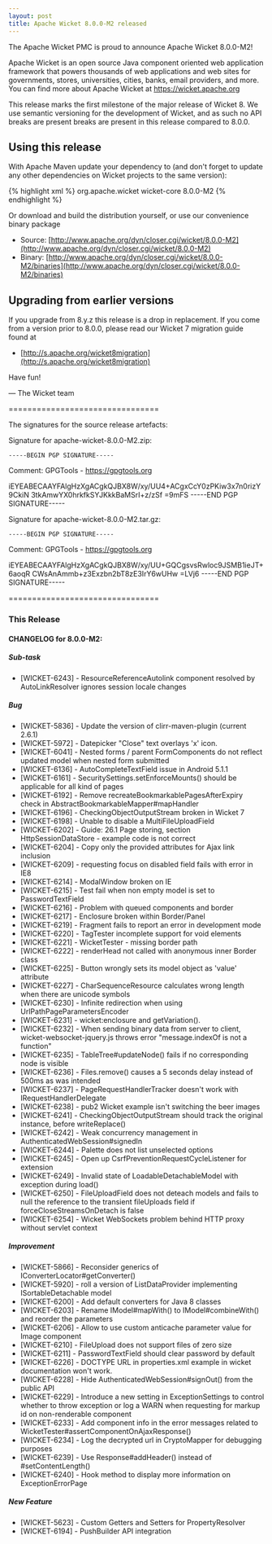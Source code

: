 ```yaml
---
layout: post
title: Apache Wicket 8.0.0-M2 released
---
```

The Apache Wicket PMC is proud to announce Apache Wicket 8.0.0-M2!

Apache Wicket is an open source Java component oriented web application
framework that powers thousands of web applications and web sites for
governments, stores, universities, cities, banks, email providers, and
more. You can find more about Apache Wicket at https://wicket.apache.org

This release marks the first milestone of the major release of Wicket 8. We
use semantic versioning for the development of Wicket, and as such no
API breaks are present breaks are present in this release compared to
8.0.0.

Using this release
------------------

With Apache Maven update your dependency to (and don't forget to
update any other dependencies on Wicket projects to the same version):

{% highlight xml %}
<dependency>
    <groupId>org.apache.wicket</groupId>
    <artifactId>wicket-core</artifactId>
    <version>8.0.0-M2</version>
</dependency>
{% endhighlight %}

Or download and build the distribution yourself, or use our
convenience binary package

 * Source: [http://www.apache.org/dyn/closer.cgi/wicket/8.0.0-M2](http://www.apache.org/dyn/closer.cgi/wicket/8.0.0-M2)
 * Binary: [http://www.apache.org/dyn/closer.cgi/wicket/8.0.0-M2/binaries](http://www.apache.org/dyn/closer.cgi/wicket/8.0.0-M2/binaries)

<!--more-->

Upgrading from earlier versions
-------------------------------

If you upgrade from 8.y.z this release is a drop in replacement. If
you come from a version prior to 8.0.0, please read our Wicket 7
migration guide found at

 * [http://s.apache.org/wicket8migration](http://s.apache.org/wicket8migration)

Have fun!

— The Wicket team


================================

The signatures for the source release artefacts:


Signature for apache-wicket-8.0.0-M2.zip:

    -----BEGIN PGP SIGNATURE-----
Comment: GPGTools - https://gpgtools.org

iEYEABECAAYFAlgHzXgACgkQJBX8W/xy/UU4+ACgxCcY0zPKiw3x7n0rizY9CkiN
3tkAmwYX0hrkfkSYJKkkBaMSrI+z/zSf
=9mFS
-----END PGP SIGNATURE-----

Signature for apache-wicket-8.0.0-M2.tar.gz:

    -----BEGIN PGP SIGNATURE-----
Comment: GPGTools - https://gpgtools.org

iEYEABECAAYFAlgHzXgACgkQJBX8W/xy/UU+GQCgsvsRwloc9JSMB1ieJT+6aoqR
CWsAnAmmb+z3Exzbn2bT8zE3IrY6wUHw
=LVj6
-----END PGP SIGNATURE-----

================================

### This Release

#### CHANGELOG for 8.0.0-M2:

##### Sub-task

 * [WICKET-6243] - ResourceReferenceAutolink component resolved by
AutoLinkResolver ignores session locale changes

##### Bug

 * [WICKET-5836] - Update the version of clirr-maven-plugin (current 2.6.1)
 * [WICKET-5972] - Datepicker "Close" text overlays 'x' icon.
 * [WICKET-6041] - Nested forms / parent FormComponents do not reflect updated model when nested form submitted
 * [WICKET-6136] - AutoCompleteTextField issue in Android 5.1.1
 * [WICKET-6161] - SecuritySettings.setEnforceMounts() should be applicable for all kind of pages
 * [WICKET-6192] - Remove recreateBookmarkablePagesAfterExpiry check in AbstractBookmarkableMapper#mapHandler
 * [WICKET-6196] - CheckingObjectOutputStream broken in Wicket 7
 * [WICKET-6198] - Unable to disable a MultiFileUploadField
 * [WICKET-6202] - Guide: 26.1 Page storing, section HttpSessionDataStore - example code is not correct
 * [WICKET-6204] - Copy only the provided attributes for Ajax link inclusion
 * [WICKET-6209] - requesting focus on disabled field fails with error in IE8
 * [WICKET-6214] - ModalWindow broken on IE
 * [WICKET-6215] - Test fail when non empty model is set to PasswordTextField
 * [WICKET-6216] - Problem with queued components and border
 * [WICKET-6217] - Enclosure broken within Border/Panel
 * [WICKET-6219] - Fragment fails to report an error in development mode
 * [WICKET-6220] - TagTester incomplete support for void elements
 * [WICKET-6221] - WicketTester - missing border path
 * [WICKET-6222] - renderHead not called with anonymous inner Border class
 * [WICKET-6225] - Button wrongly sets its model object as 'value' attribute
 * [WICKET-6227] - CharSequenceResource calculates wrong length when there are unicode symbols
 * [WICKET-6230] - Infinite redirection when using UrlPathPageParametersEncoder
 * [WICKET-6231] - wicket:enclosure and getVariation().
 * [WICKET-6232] - When sending binary data from server to client, wicket-websocket-jquery.js throws error "message.indexOf is not a function"
 * [WICKET-6235] - TableTree#updateNode() fails if no corresponding node is visible
 * [WICKET-6236] - Files.remove() causes a 5 seconds delay instead of 500ms as was intended
 * [WICKET-6237] - PageRequestHandlerTracker doesn't work with IRequestHandlerDelegate
 * [WICKET-6238] - pub2 Wicket example isn't switching the beer images
 * [WICKET-6241] - CheckingObjectOutputStream should track the original instance, before writeReplace()
 * [WICKET-6242] - Weak concurrency management in AuthenticatedWebSession#signedIn
 * [WICKET-6244] - Palette does not list unselected options
 * [WICKET-6245] - Open up CsrfPreventionRequestCycleListener for extension
 * [WICKET-6249] - Invalid state of LoadableDetachableModel with exception during load()
 * [WICKET-6250] - FileUploadField does not deteach models and fails to null the reference to the transient fileUploads field if forceCloseStreamsOnDetach is false
 * [WICKET-6254] - Wicket WebSockets problem behind HTTP proxy without servlet context

##### Improvement

 * [WICKET-5866] - Reconsider generics of IConverterLocator#getConverter()
 * [WICKET-5920] - roll a version of ListDataProvider implementing ISortableDetachable model
 * [WICKET-6200] - Add default converters for Java 8 classes
 * [WICKET-6203] - Rename IModel#mapWith() to IModel#combineWith() and reorder the parameters
 * [WICKET-6206] - Allow to use custom anticache parameter value for Image component
 * [WICKET-6210] - FileUpload does not support files of zero size
 * [WICKET-6211] - PasswordTextField should clear password by default
 * [WICKET-6226] -  DOCTYPE URL in properties.xml example in wicket documentation won't work.
 * [WICKET-6228] - Hide AuthenticatedWebSession#signOut() from the public API
 * [WICKET-6229] - Introduce a new setting in ExceptionSettings to control whether to throw exception or log a WARN when requesting for markup id on non-renderable component
 * [WICKET-6233] - Add component info in the error messages related to WicketTester#assertComponentOnAjaxResponse()
 * [WICKET-6234] - Log the decrypted url in CryptoMapper for debugging purposes
 * [WICKET-6239] - Use Response#addHeader() instead of #setContentLength()
 * [WICKET-6240] - Hook method to display more information on ExceptionErrorPage

##### New Feature

 * [WICKET-5623] - Custom Getters and Setters for PropertyResolver
 * [WICKET-6194] - PushBuilder API integration
